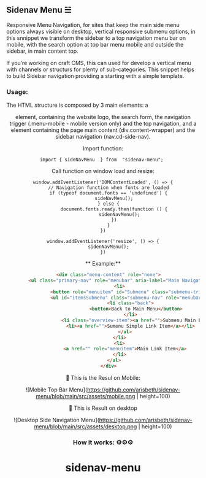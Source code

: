  ## Sidenav Menu ☱

Responsive Menu Navigation, for sites that keep the main side menu options always visible on desktop, vertical responsive submenu options, in this snnippet we transform the sidebar to a top navigation menu bar on mobile, with the search option at top bar menu mobile and outside the sidebar, in main content top.

If you’re working on craft CMS, this can used for develop a vertical menu with channels or structurs for plenty of sub-categories. This snippet helps to build Sidebar navigation providing a starting with a simple template.


### Usage:


The HTML structure is composed by 3 main elements: a <header> element, containing the website logo, the search form, the navigation trigger (.menu-mobile - mobile version only) and the top navigation, and a <main> element containing the page main content (div.content-wrapper) and the sidebar navigation (nav.cd-side-nav).

Import function:

    import { sideNavMenu  } from  "sidenav-menu"; 
	
Call function on window load and resize:

    window.addEventListener('DOMContentLoaded', () => {
        // Navigation function when fonts are loaded
        if (typeof document.fonts == 'undefined') {
            sideNavMenu();
        } else {
            document.fonts.ready.then(function () {
                sidenNavMenu();
            })
        }
    })
    
    window.addEventListener('resize', () => {
        sidenNavMenu();
    })

** Example:**

```html
    <div class="menu-content" role="none">
        <ul class="primary-nav" role="menubar" aria-label="Main Navigation Content Items">
            <li>
                <button role="menuitem" id="Submenu" class="submenu-trigger">Submenu</button>
                <ul id="itemsSubmenu" class="submenu-nav" role="menubar">
                    <li class="back">
                        <button>Back to Main Menu</button>
                    </li>
                    <li class="overview-item"><a href="">Submenu Main Link Item</a></li>
                    <li><a href="">Sumenu Simple Link Item</a></li>
                </ul>
            </li>
            <li>
                <a href="" role="menuitem">Main Link Item</a>
            </li>
        </ul>
    </div>
```
	
🥽 This is the Resul on Mobile:

![Mobile Top Bar Menu](https://github.com/arisbeth/sidenav-menu/blob/main/src/assets/mobile.png | height=100)

🥽 This is Result on desktop

![Desktop Side Navigation Menu](https://github.com/arisbeth/sidenav-menu/blob/main/src/assets/desktop.png | height=100)


### How it works: ⚙⚙⚙

# sidenav-menu
